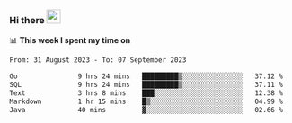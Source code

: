 ### Hi there <a href="https://www.gautamkrishnar.com/"><img src="https://media.giphy.com/media/hvRJCLFzcasrR4ia7z/giphy.gif" width="25px"></a>

📊 **This week I spent my time on**

<!--START_SECTION:waka-->

```txt
From: 31 August 2023 - To: 07 September 2023

Go               9 hrs 24 mins   █████████▒░░░░░░░░░░░░░░░   37.12 %
SQL              9 hrs 24 mins   █████████▒░░░░░░░░░░░░░░░   37.11 %
Text             3 hrs 8 mins    ███░░░░░░░░░░░░░░░░░░░░░░   12.38 %
Markdown         1 hr 15 mins    █▒░░░░░░░░░░░░░░░░░░░░░░░   04.99 %
Java             40 mins         ▓░░░░░░░░░░░░░░░░░░░░░░░░   02.66 %
```

<!--END_SECTION:waka-->
